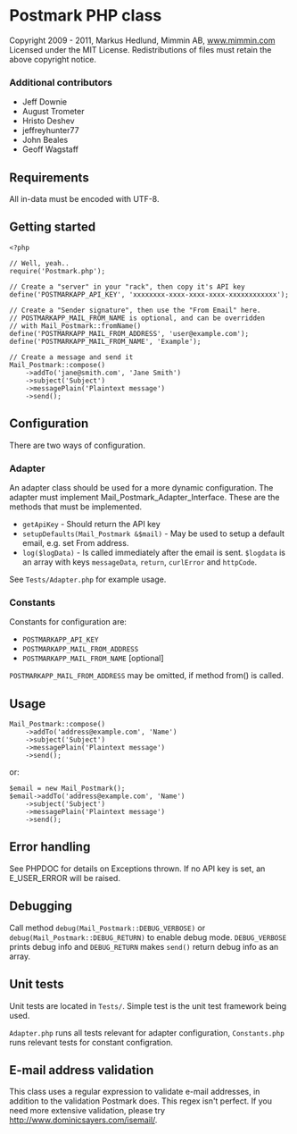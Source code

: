 Postmark PHP class
==================

Copyright 2009 - 2011, Markus Hedlund, Mimmin AB, www.mimmin.com
Licensed under the MIT License.
Redistributions of files must retain the above copyright notice.

### Additional contributors

* Jeff Downie
* August Trometer
* Hristo Deshev
* jeffreyhunter77
* John Beales
* Geoff Wagstaff

## Requirements

All in-data must be encoded with UTF-8.


Getting started
---------------

	<?php
	
	// Well, yeah..
	require('Postmark.php');
	
	// Create a "server" in your "rack", then copy it's API key
	define('POSTMARKAPP_API_KEY', 'xxxxxxxx-xxxx-xxxx-xxxx-xxxxxxxxxxxx');
	
	// Create a "Sender signature", then use the "From Email" here.
	// POSTMARKAPP_MAIL_FROM_NAME is optional, and can be overridden
	// with Mail_Postmark::fromName()
	define('POSTMARKAPP_MAIL_FROM_ADDRESS', 'user@example.com');
	define('POSTMARKAPP_MAIL_FROM_NAME', 'Example');
	
	// Create a message and send it
	Mail_Postmark::compose()
		->addTo('jane@smith.com', 'Jane Smith')
		->subject('Subject')
		->messagePlain('Plaintext message')
		->send();


Configuration
-------------

There are two ways of configuration.

### Adapter

An adapter class should be used for a more dynamic configuration.
The adapter must implement Mail_Postmark_Adapter_Interface. These
are the methods that must be implemented.

* `getApiKey` - Should return the API key
* `setupDefaults(Mail_Postmark &$mail)` - May be used to setup
  a default email, e.g. set From address.
* `log($logData)` - Is called immediately after the email is sent.
  `$logdata` is an array with keys `messageData`, `return`,
  `curlError` and `httpCode`.
  
See `Tests/Adapter.php` for example usage.

### Constants

Constants for configuration are:

* `POSTMARKAPP_API_KEY`
* `POSTMARKAPP_MAIL_FROM_ADDRESS`
* `POSTMARKAPP_MAIL_FROM_NAME` [optional]

`POSTMARKAPP_MAIL_FROM_ADDRESS` may be omitted, if method from()
is called.


Usage
-----

	Mail_Postmark::compose()
		->addTo('address@example.com', 'Name')
		->subject('Subject')
		->messagePlain('Plaintext message')
		->send();

or:

	$email = new Mail_Postmark();
	$email->addTo('address@example.com', 'Name')
		->subject('Subject')
		->messagePlain('Plaintext message')
		->send();


Error handling
--------------

See PHPDOC for details on Exceptions thrown. If no API key
is set, an E_USER_ERROR will be raised.


Debugging
---------

Call method `debug(Mail_Postmark::DEBUG_VERBOSE)` or 
`debug(Mail_Postmark::DEBUG_RETURN)` to enable debug mode.
`DEBUG_VERBOSE` prints debug info and `DEBUG_RETURN` makes 
`send()` return debug info as an array.


Unit tests
----------

Unit tests are located in `Tests/`. Simple test is the unit test framework being used.

`Adapter.php` runs all tests relevant for adapter configuration, `Constants.php` runs
relevant tests for constant configration.


E-mail address validation
-------------------------

This class uses a regular expression to validate e-mail addresses, in addition to the
validation Postmark does. This regex isn't perfect. If you need more extensive validation,
please try http://www.dominicsayers.com/isemail/.
